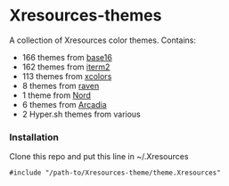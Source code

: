 # Xresources-themes
A collection of Xresources color themes. Contains:

  - 166 themes from [base16](https://github.com/chriskempson/)
  - 162 themes from [iterm2](https://github.com/mbadolato/iTerm2-Color-Schemes)
  - 113 themes from [xcolors](https://github.com/tlatsas/xcolors)
  - 8 themes from [raven](https://github.com/baskerville/xresources-color-schemes)
  - 1 theme from [Nord](https://github.com/arcticicestudio/nord-xresources)
  - 6 themes from [Arcadia](https://github.com/AlessandroYorba/Arcadia)
  - 2 Hyper.sh themes from various

### Installation
Clone this repo and put this line in ~/.Xresources

`#include "/path-to/Xresources-theme/theme.Xresources"`
